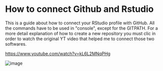 # How to connect Github and Rstudio

This is a guide about how to connect your RStudio profile with GitHub. All the commands have to be used in "console", except for the GITPATH. For a more detail explanation of how to create a new repository you must clic in order to watch the original YT video that helped me to connect those two softwares. 

https://www.youtube.com/watch?v=kL6L2MNqPHg 

![image](https://github.com/JesusSanchezM/GitAndR/assets/113047026/a40bd2ad-4a68-4939-9f12-fc7ca1f94b4e) 

